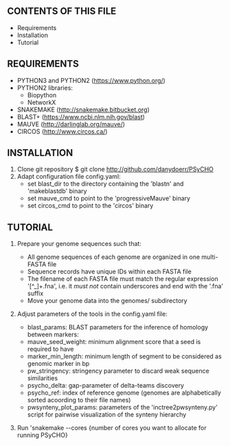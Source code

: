 CONTENTS OF THIS FILE
------------------------------------------------------------------------------

* Requirements
* Installation
* Tutorial


REQUIREMENTS
------------------------------------------------------------------------------

* PYTHON3 and PYTHON2 (https://www.python.org/)
* PYTHON2 libraries:
    - Biopython
    - NetworkX
* SNAKEMAKE (http://snakemake.bitbucket.org)
* BLAST+ (https://www.ncbi.nlm.nih.gov/blast)
* MAUVE (http://darlinglab.org/mauve/)
* CIRCOS (http://www.circos.ca/)


INSTALLATION
------------------------------------------------------------------------------

1. Clone git repository
    $ git clone http://github.com/danydoerr/PSyCHO
2. Adapt configuration file config.yaml:
    * set blast_dir to the directory containing the 'blastn' and 'makeblastdb'
      binary
    * set mauve_cmd to point to the 'progressiveMauve' binary 
    * set circos_cmd to point to the 'circos' binary 


TUTORIAL
------------------------------------------------------------------------------

1. Prepare your genome sequences such that:
    * All genome sequences of each genome are organized in one multi-FASTA file
    * Sequence records have unique IDs within each FASTA file
    * The filename of each FASTA file must match the regular expression
      '[^_]+.fna', i.e. it _must not_ contain underscores and end with the '.fna'
      suffix
    * Move your genome data into the genomes/ subdirectory

2.  Adjust parameters of the tools in the config.yaml file:
    * blast_params: BLAST parameters for the inference of homology between markers:
    * mauve_seed_weight: minimum alignment score that a seed is required to
      have
    * marker_min_length: minimum length of segment to be considered as genomic
      marker in bp
    * pw_stringency: stringency parameter to discard weak sequence similarities
    * psycho_delta: gap-parameter of delta-teams discovery 
    * psycho_ref: index of reference genome (genomes are alphabetically sorted
      acoording to their file names)
    * pwsynteny_plot_params: parameters of the 'inctree2pwsynteny.py' script
      for pairwise visualization of the synteny hierarchy
3. Run 'snakemake --cores {number of cores you want to allocate for running PSyCHO}

